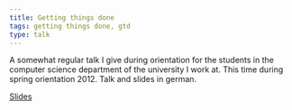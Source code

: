 ```yaml
---
title: Getting things done
tags: getting things done, gtd
type: talk
---
```


A somewhat regular talk I give during orientation for the students in the computer science department of the university I work at. This time during spring orientation 2012. Talk and slides in german. 
<!--more-->
[Slides](/assets/documents/GTD-2012-04-11.pdf)

<audio src="/assets/audio/GTD-2012-04-11.mp3"></audio>
